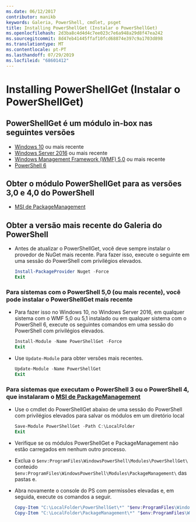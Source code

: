 ```yaml
---
ms.date: 06/12/2017
contributor: manikb
keywords: Galeria, PowerShell, cmdlet, psget
title: Installing PowerShellGet (Instalar o PowerShellGet)
ms.openlocfilehash: 2d3ba8c4d4d4c7ee023c7e6a948a29d8f47ea242
ms.sourcegitcommit: 8d47eb41445ffaf10fcd68874e397c9a1703d898
ms.translationtype: MT
ms.contentlocale: pt-PT
ms.lasthandoff: 07/29/2019
ms.locfileid: "68601412"
---
```

# <a name="installing-powershellget"></a>Installing PowerShellGet (Instalar o PowerShellGet)

## <a name="powershellget-is-an-in-box-module-in-the-following-releases"></a>PowerShellGet é um módulo in-box nas seguintes versões

- [Windows 10](https://www.microsoft.com/windows) ou mais recente
- [Windows Server 2016](/windows-server/windows-server) ou mais recente
- [Windows Management Framework (WMF) 5,0](https://www.microsoft.com/download/details.aspx?id=50395) ou mais recente
- [PowerShell 6](https://github.com/PowerShell/PowerShell/releases)

## <a name="get-powershellget-module-for-powershell-versions-30-and-40"></a>Obter o módulo PowerShellGet para as versões 3,0 e 4,0 do PowerShell

- [MSI de PackageManagement](https://www.microsoft.com/download/details.aspx?id=51451)

## <a name="get-the-latest-version-from-powershell-gallery"></a>Obter a versão mais recente do Galeria do PowerShell

- Antes de atualizar o PowerShellGet, você deve sempre instalar o provedor de NuGet mais recente. Para fazer isso, execute o seguinte em uma sessão do PowerShell com privilégios elevados.

  ```powershell
  Install-PackageProvider Nuget -Force
  Exit
  ```

### <a name="for-systems-with-powershell-50-or-newer-you-can-install-the-latest-powershellget"></a>Para sistemas com o PowerShell 5,0 (ou mais recente), você pode instalar o PowerShellGet mais recente

- Para fazer isso no Windows 10, no Windows Server 2016, em qualquer sistema com o WMF 5,0 ou 5,1 instalado ou em qualquer sistema com o PowerShell 6, execute os seguintes comandos em uma sessão do PowerShell com privilégios elevados.

  ```powershell
  Install-Module -Name PowerShellGet -Force
  Exit
  ```

- Use `Update-Module` para obter versões mais recentes.

  ```powershell
  Update-Module -Name PowerShellGet
  Exit
  ```

### <a name="for-systems-running-powershell-3-or-powershell-4-that-have-installed-the-packagemanagement-msihttpswwwmicrosoftcomdownloaddetailsaspxid51451"></a>Para sistemas que executam o PowerShell 3 ou o PowerShell 4, que instalaram o [MSI de PackageManagement](https://www.microsoft.com/download/details.aspx?id=51451)

- Use o cmdlet do PowerShellGet abaixo de uma sessão do PowerShell com privilégios elevados para salvar os módulos em um diretório local

  ```powershell
  Save-Module PowerShellGet -Path C:\LocalFolder
  Exit
  ```

- Verifique se os módulos PowerShellGet e PackageManagement não estão carregados em nenhum outro processo.
- Exclua o `$env:ProgramFiles\WindowsPowerShell\Modules\PowerShellGet\` conteúdo `$env:ProgramFiles\WindowsPowerShell\Modules\PackageManagement\` das pastas e.
- Abra novamente o console do PS com permissões elevadas e, em seguida, execute os comandos a seguir.

  ```powershell
  Copy-Item "C:\LocalFolder\PowerShellGet\*" "$env:ProgramFiles\WindowsPowerShell\Modules\PowerShellGet\" -Recurse -Force
  Copy-Item "C:\LocalFolder\PackageManagement\*" "$env:ProgramFiles\WindowsPowerShell\Modules\PackageManagement\" -Recurse -Force
  ```
